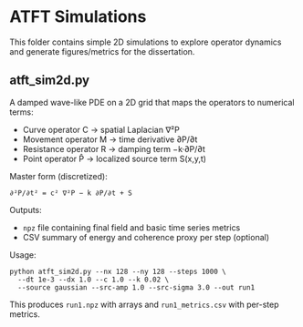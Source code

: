 # ATFT Simulations

This folder contains simple 2D simulations to explore operator dynamics and generate figures/metrics for the dissertation.

## atft_sim2d.py
A damped wave-like PDE on a 2D grid that maps the operators to numerical terms:

- Curve operator C → spatial Laplacian ∇²P
- Movement operator M → time derivative ∂P/∂t
- Resistance operator R → damping term −k·∂P/∂t
- Point operator P̂ → localized source term S(x,y,t)

Master form (discretized):

    ∂²P/∂t² = c² ∇²P − k ∂P/∂t + S

Outputs:
- `npz` file containing final field and basic time series metrics
- CSV summary of energy and coherence proxy per step (optional)

Usage:

    python atft_sim2d.py --nx 128 --ny 128 --steps 1000 \
      --dt 1e-3 --dx 1.0 --c 1.0 --k 0.02 \
      --source gaussian --src-amp 1.0 --src-sigma 3.0 --out run1

This produces `run1.npz` with arrays and `run1_metrics.csv` with per-step metrics.

